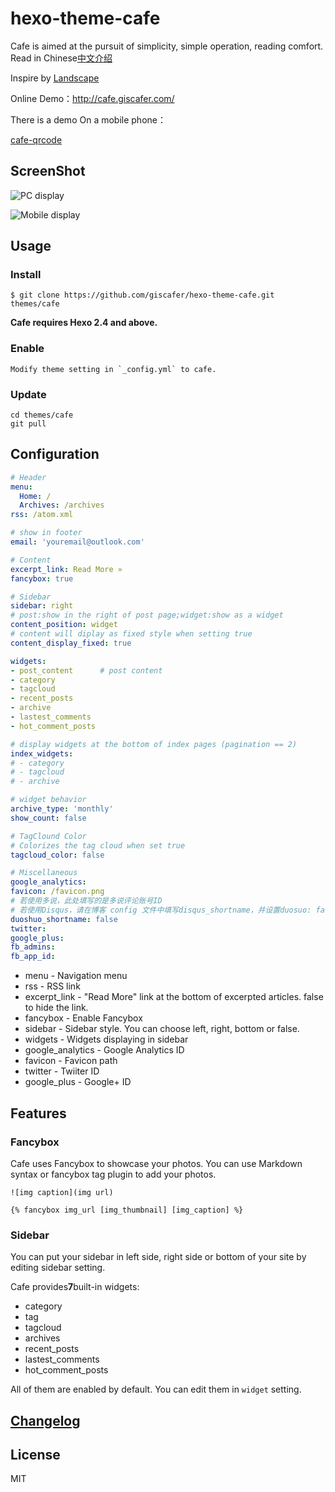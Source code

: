 # hexo-theme-cafe

Cafe is aimed at the pursuit of simplicity, simple operation, reading comfort. Read in Chinese[中文介绍](./README.md)

Inspire by [Landscape](https://github.com/hexojs/hexo-theme-landscape)

Online Demo：http://cafe.giscafer.com/

There is a demo On a mobile phone：

[cafe-qrcode](./cafe-qrcode.png)


## ScreenShot

![PC display](https://raw.githubusercontent.com/giscafer/hexo-theme-cafe/master/assets/pc-display.gif)

![Mobile display](https://raw.githubusercontent.com/giscafer/hexo-theme-cafe/master/assets/mobie-display.gif)


## Usage

### Install

    $ git clone https://github.com/giscafer/hexo-theme-cafe.git themes/cafe


**Cafe requires Hexo 2.4 and above.**

### Enable

    Modify theme setting in `_config.yml` to cafe.

### Update

    cd themes/cafe
    git pull


## Configuration

```yml
# Header
menu:
  Home: /
  Archives: /archives
rss: /atom.xml

# show in footer
email: 'youremail@outlook.com'

# Content
excerpt_link: Read More »
fancybox: true

# Sidebar
sidebar: right
# post:show in the right of post page;widget:show as a widget
content_position: widget
# content will diplay as fixed style when setting true 
content_display_fixed: true

widgets:
- post_content      # post content
- category
- tagcloud
- recent_posts
- archive
- lastest_comments
- hot_comment_posts

# display widgets at the bottom of index pages (pagination == 2)
index_widgets:
# - category
# - tagcloud
# - archive

# widget behavior
archive_type: 'monthly'
show_count: false

# TagClound Color
# Colorizes the tag cloud when set true
tagcloud_color: false 

# Miscellaneous
google_analytics:
favicon: /favicon.png
# 若使用多说，此处填写的是多说评论账号ID
# 若使用Disqus，请在博客 config 文件中填写disqus_shortname，并设置duosuo: false关闭多说评论
duoshuo_shortname: false
twitter:
google_plus:
fb_admins:
fb_app_id:


```

- menu - Navigation menu
- rss - RSS link
- excerpt_link - "Read More" link at the bottom of excerpted articles. false to hide the link.
- fancybox - Enable Fancybox
- sidebar - Sidebar style. You can choose left, right, bottom or false.
- widgets - Widgets displaying in sidebar
- google_analytics - Google Analytics ID
- favicon - Favicon path
- twitter - Twiiter ID
- google_plus - Google+ ID


## Features

### Fancybox

Cafe uses Fancybox to showcase your photos. You can use Markdown syntax or fancybox tag plugin to add your photos.

    ![img caption](img url)

    {% fancybox img_url [img_thumbnail] [img_caption] %}

### Sidebar

You can put your sidebar in left side, right side or bottom of your site by editing sidebar setting.

Cafe provides**7**built-in widgets:

- category
- tag
- tagcloud
- archives
- recent_posts
- lastest_comments
- hot_comment_posts

All of them are enabled by default. You can edit them in `widget` setting.

## [Changelog](https://github.com/giscafer/hexo-theme-cafe/wiki/Changelog)



## License

MIT
